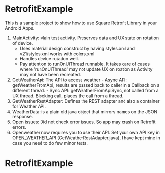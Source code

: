 # RetrofitExample

This is a sample project to show how to use Square Retrofit Library in your Android Apps.

1. MainActivity: Main test activity. Preserves data and UX state on rotation of device.
     - Uses material design construct by having styles.xml and v21/styles.xml works with colors.xml
     - Handles device rotation well.
     - Pay attention to runOnUiThread runnable. It takes care of cases where 'runOnUiThread'
       may not update UX on roation as Activity may not have been recreated.
2. GetWeatherApi: The API to access weather
       - Async API: getWeatherFromApi, results are passed back to caller in a Callback
                                       on a different thread.
       - Sync API: getWeatherFromApiSync, not called from a UX thread. Blocking call, places the
                                       call from a thread.
3. GetWeatherRestAdapter: Defines the REST adapter and also a container for Weather API.
4. WeatherData: is a plain old java object that mirrors names on the JSON response.
5. Open issues: Did not check error issues. So app may crash on Retrofit errors.
6. Openweather now requires you to use their API. Set your own API key in OPEN_WEATHER_API (GetWeatherRestAdapter.java), I have kept mine in case you need to do few minor tests.

# RetrofitExample
